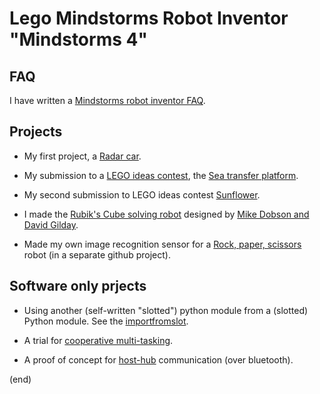 # Lego Mindstorms Robot Inventor "Mindstorms 4"

## FAQ

I have written a [Mindstorms robot inventor FAQ](faq.md).

## Projects

 - My first project, a 
   [Radar car](radarcar).

 - My submission to a [LEGO ideas contest](https://ideas.lego.com/challenges/339f0029-37b3-4dad-9dd2-6bcec3b93349/application/8fa605db-a571-4760-836f-4616419a571f), the
   [Sea transfer platform](seatransferplatform).
   
 - My second submission to LEGO ideas contest
   [Sunflower](https://www.youtube.com/watch?v=XszTeDV3ixE&t=5s).
   
 - I made the [Rubik's Cube solving robot](https://www.youtube.com/watch?v=Neqbsy9W6p0) 
   designed by [Mike Dobson and David Gilday](http://mindcuber.com/mindcuberri/mindcuberri.html).

 - Made my own image recognition sensor for a
   [Rock, paper, scissors](https://github.com/maarten-pennings/TFLcam) robot (in a separate github project).

## Software only prjects

 - Using another (self-written "slotted") python module from a (slotted) Python module.
   See the [importfromslot](importfromslot).
   
 - A trial for [cooperative multi-tasking](multitask).
 
 - A proof of concept for [host-hub](host-hub) communication (over bluetooth).
 
   
(end)
